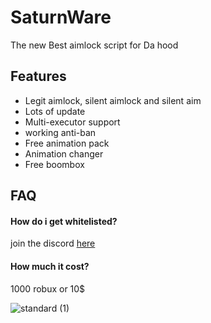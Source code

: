 
# SaturnWare

The new Best aimlock script for Da hood


## Features

- Legit aimlock, silent aimlock and silent aim
- Lots of update
- Multi-executor support
- working anti-ban
- Free animation pack
- Animation changer
- Free boombox


## FAQ

#### How do i get whitelisted?

join the discord [here](https://www.discord.com)

#### How much it cost?

1000 robux or 10$


![standard (1)](https://user-images.githubusercontent.com/100998273/161374111-29712028-ef21-4e03-b25b-84a930c65a2a.gif)


